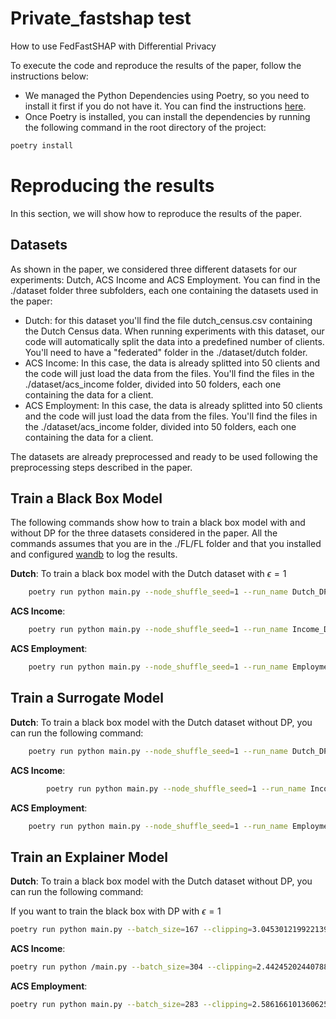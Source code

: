 # Private_fastshap test

How to use FedFastSHAP with Differential Privacy

To execute the code and reproduce the results of the paper, follow the instructions below:

- We managed the Python Dependencies using Poetry, so you need to install it first if you do not have it. You can find the instructions [here](https://python-poetry.org/docs/#installation).
- Once Poetry is installed, you can install the dependencies by running the following command in the root directory of the project:
```bash
poetry install
```

# Reproducing the results

In this section, we will show how to reproduce the results of the paper.

## Datasets

As shown in the paper, we considered three different datasets for our experiments: Dutch, ACS Income and ACS Employment. 
You can find in the ./dataset folder three subfolders, each one containing the datasets used in the paper:

- Dutch: for this dataset you'll find the file dutch_census.csv containing the Dutch Census data. When running experiments with this dataset, our code will automatically split the data into a predefined number of clients. You'll need to have a "federated" folder in the ./dataset/dutch folder.
- ACS Income: In this case, the data is already splitted into 50 clients and the code will just load the data from the files. You'll find the files in the ./dataset/acs_income folder, divided into 50 folders, each one containing the data for a client.
- ACS Employment: In this case, the data is already splitted into 50 clients and the code will just load the data from the files. You'll find the files in the ./dataset/acs_income folder, divided into 50 folders, each one containing the data for a client.

The datasets are already preprocessed and ready to be used following the preprocessing steps described in the paper. 


## Train a Black Box Model
The following commands show how to train a black box model with and without DP for the three datasets considered in the paper. All the commands assumes that you are in the ./FL/FL folder and that you installed and configured [wandb](https://wandb.ai/site) to log the results.

**Dutch**: To train a black box model with the Dutch dataset  with $\epsilon = 1$
```bash
    poetry run python main.py --node_shuffle_seed=1 --run_name Dutch_DP_1_Model --project_name EvalFastshap --batch_size=294 --clipping=5.014101429939097 --epochs=10 --lr=0.04394945638200623 --optimizer=adam --dataset_name dutch --fl_rounds 10 --num_client_cpus 1 --num_client_gpus 0.1 --tabular True --num_nodes 50 --sampled_training_nodes 0.15 --sampled_validation_nodes 0 --sampled_test_nodes 1 --dataset_path ../../datasets/dutch/ --seed 42 --wandb True --split_approach non_iid --fraction_fit_nodes 0.8 --fraction_validation_nodes 0 --fraction_test_nodes 0.2 --device cuda --cross_device True --split_approach non_iid --alpha_dirichlet 5 --epsilon 1 --save_aggregated_model True --aggregated_model_name bb_DP_1
```

**ACS Income**:
```bash
    poetry run python main.py --node_shuffle_seed=1 --run_name Income_DP_1_Model --project_name EvalFastshap --batch_size=198 --clipping=5.10293483721213 --epochs=7 --lr=0.09797360858251336 --optimizer=adam --dataset_name income --fl_rounds 10 --num_client_cpus 1 --num_client_gpus 0.1 --tabular True --num_nodes 51 --sampled_training_nodes 0.175 --sampled_validation_nodes 0 --sampled_test_nodes 0 --dataset_path /raid/lcorbucci/folktables/income_data_reduced/ --seed 42 --wandb True --split_approach non_iid --fraction_fit_nodes 0.8 --fraction_validation_nodes 0 --fraction_test_nodes 0.2 --device cuda --cross_device True --epsilon 1 --splitted_data_dir federated --save_aggregated_model True --aggregated_model_name DP_1_reduced
```


**ACS Employment**:

```bash
    poetry run python main.py --node_shuffle_seed=1 --run_name Employment_DP_1_Model --project_name EvalFastshap --batch_size=8442 --clipping=10.395438506476795 --epochs=9 --lr=0.07645692287323336 --optimizer=adam --dataset_name employment --fl_rounds 10 --num_client_cpus 1 --num_client_gpus 0.1 --tabular True --num_nodes 51 --sampled_training_nodes 0.175 --sampled_validation_nodes 0 --sampled_test_nodes 1 --dataset_path /raid/lcorbucci/folktables/employment_data_reduced/ --seed 42 --wandb True --split_approach non_iid --fraction_fit_nodes 0.8 --fraction_validation_nodes 0 --fraction_test_nodes 0.2 --device cuda --cross_device True --epsilon 1 --splitted_data_dir federated_2 --save_aggregated_model True --aggregated_model_name DP_1_reduced
```

## Train a Surrogate Model

**Dutch**: To train a black box model with the Dutch dataset without DP, you can run the following command:

```bash
    poetry run python main.py --node_shuffle_seed=1 --run_name Dutch_DP_1_Surrogate --project_name EvalFastshap  --batch_size=258 --clipping=14.837537623481875 --epochs=6 --lr=0.005080286124536868 --optimizer=adam --validation_batch_size=3804 --validation_samples=6 --dataset_name dutch --fl_rounds 10 --num_client_cpus 1 --num_client_gpus 0.1 --tabular True --num_nodes 50 --sampled_training_nodes 0.15 --sampled_validation_nodes 0 --sampled_test_nodes 1 --dataset_path ../../../../data/dutch/ --seed 42 --wandb True --split_approach non_iid --fraction_fit_nodes 0.8 --fraction_validation_nodes 0 --fraction_test_nodes 0.2 --device cuda --cross_device True --split_approach non_iid --alpha_dirichlet 5 --epsilon 1 --train_surrogate True --bb_name ./bb_DP_1.pth # --save_aggregated_model True --aggregated_model_name surrogate_DP_1
```


**ACS Income**:
```bash
        poetry run python main.py --node_shuffle_seed=1 --run_name Income_DP_1_Model --project_name EvalFastshap --batch_size=198 --clipping=5.10293483721213 --epochs=7 --lr=0.09797360858251336 --optimizer=adam --dataset_name income --fl_rounds 10 --num_client_cpus 1 --num_client_gpus 0.1 --tabular True --num_nodes 51 --sampled_training_nodes 0.175 --sampled_validation_nodes 0 --sampled_test_nodes 0 --dataset_path /raid/lcorbucci/folktables/income_data_reduced/ --seed 42 --wandb True --split_approach non_iid --fraction_fit_nodes 0.8 --fraction_validation_nodes 0 --fraction_test_nodes 0.2 --device cuda --cross_device True --epsilon 1 --splitted_data_dir federated --save_aggregated_model True --aggregated_model_name DP_1_reduced
```

**ACS Employment**:
```bash
    poetry run python main.py --node_shuffle_seed=1 --run_name Employment_DP_1_Model --project_name EvalFastshap --batch_size=8442 --clipping=10.395438506476795 --epochs=9 --lr=0.07645692287323336 --optimizer=adam --dataset_name employment --fl_rounds 10 --num_client_cpus 1 --num_client_gpus 0.1 --tabular True --num_nodes 51 --sampled_training_nodes 0.175 --sampled_validation_nodes 0 --sampled_test_nodes 1 --dataset_path /raid/lcorbucci/folktables/employment_data_reduced/ --seed 42 --wandb True --split_approach non_iid --fraction_fit_nodes 0.8 --fraction_validation_nodes 0 --fraction_test_nodes 0.2 --device cuda --cross_device True --epsilon 1 --splitted_data_dir federated_2 --save_aggregated_model True --aggregated_model_name DP_1_reduced
```

## Train an Explainer Model


**Dutch**: To train a black box model with the Dutch dataset without DP, you can run the following command:

If you want to train the black box with DP with $\epsilon = 1$

```bash
poetry run python main.py --batch_size=167 --clipping=3.045301219922139 --eff_lambda=0.5144162199810652 --epochs=6 --lr=0.0031527634744994227 --optimizer=adam --paired_sampling=False --validation_batch_size=9948 --validation_samples=9 --dataset_name dutch --fl_rounds 10 --num_client_cpus 1 --num_client_gpus 0.1 --tabular True --num_nodes 50 --sampled_training_nodes 0.225 --sampled_validation_nodes 0 --sampled_test_nodes 1 --dataset_path ../../../../data/dutch/ --seed 42 --wandb True --split_approach non_iid --fraction_fit_nodes 0.6 --fraction_validation_nodes 0.8 --fraction_test_nodes 0.2 --fraction_validation_nodes 0 --device cuda --cross_device True --split_approach non_iid --alpha_dirichlet 5 --train_explainer True --surrogate_name ./dutch_surrogate_DP_1.pth --epsilon 1 --aggregated_model_name DP_1_DP_BB --save_aggregated_model True
```

**ACS Income**:

```bash
poetry run python /main.py --batch_size=304 --clipping=2.44245202440788 --eff_lambda=0.016843245445491983 --epochs=9 --lr=0.01471898586657231 --num_samples=18 --optimizer=sgd --paired_sampling=False --validation_samples=18 --dataset_name income --fl_rounds 10 --num_client_cpus 1 --num_client_gpus 0.1 --tabular True --num_nodes 50 --sampled_training_nodes 0.225 --sampled_validation_nodes 0 --sampled_test_nodes 1 --dataset_path /raid/lcorbucci/folktables/income_data_reduced --seed 42 --wandb True --split_approach non_iid --fraction_fit_nodes 0.8 --fraction_validation_nodes 0 --fraction_test_nodes 0.2 --device cuda --cross_device True --split_approach non_iid --alpha_dirichlet 5 --train_explainer True --surrogate_name ./surrogate_DP_1_reduced.pth --epsilon 1 --splitted_data_dir federated_2 --save_aggregated_model True --aggregated_model_name explainer_DP_1
```

**ACS Employment**:

```bash
poetry run python main.py --batch_size=283 --clipping=2.586166101360625 --eff_lambda=0.16375400631673576 --epochs=10 --lr=0.03978244119280488 --num_samples=29 --optimizer=sgd --paired_sampling=False --validation_samples=43 --dataset_name employment --fl_rounds 10 --num_client_cpus 1 --num_client_gpus 0.1 --tabular True --num_nodes 50 --sampled_training_nodes 0.225 --sampled_validation_nodes 0 --sampled_test_nodes 1 --dataset_path /raid/lcorbucci/folktables/employment_data_reduced/ --seed 42 --wandb True --split_approach non_iid --fraction_fit_nodes 0.8 --fraction_validation_nodes 0 --fraction_test_nodes 0.2 --device cuda --cross_device True --split_approach non_iid --alpha_dirichlet 5 --train_explainer True --surrogate_name ./surrogate_DP_1.pth --epsilon 1 --splitted_data_dir federated_2 --save_aggregated_model True --aggregated_model_name explainer_DP_1
```
